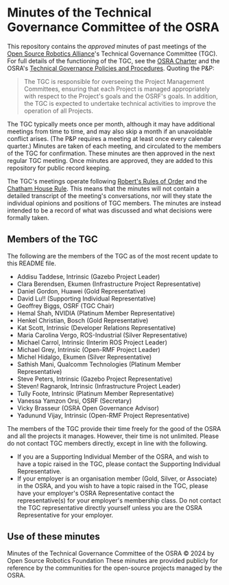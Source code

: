 # Minutes of the Technical Governance Committee of the OSRA

This repository contains the *approved* minutes of past meetings of the [Open Source Robotics Alliance](https://osralliance.org/)'s Technical Governance Committee (TGC).
For full details of the functioning of the TGC, see the [OSRA Charter]() and the OSRA's [Technical Governance Policies and Procedures](https://github.com/openrobotics/osra-policies-and-procedures/blob/main/technical_governance_policies_and_procedures.md).
Quoting the P&P:

> The TGC is responsible for overseeing the Project Management Committees, ensuring that each Project is managed appropriately with respect to the Project's goals and the OSRF's goals.
> In addition, the TGC is expected to undertake technical activities to improve the operation of all Projects.

The TGC typically meets once per month, although it may have additional meetings from time to time, and may also skip a month if an unavoidable conflict arises.
(The P&P requires a meeting at least once every calendar quarter.)
Minutes are taken of each meeting, and circulated to the members of the TGC for confirmation.
These minutes are then approved in the next regular TGC meeting.
Once minutes are approved, they are added to this repository for public record keeping.

The TGC's meetings operate following [Robert's Rules of Order](https://en.wikipedia.org/wiki/Robert%27s_Rules_of_Order#Corporations) and the [Chatham House Rule](https://www.chathamhouse.org/about-us/chatham-house-rule).
This means that the minutes will not contain a detailed transcript of the meeting's conversations, nor will they state the individual opinions and positions of TGC members.
The minutes are instead intended to be a record of what was discussed and what decisions were formally taken.

## Members of the TGC

The following are the members of the TGC as of the most recent update to this README file.

- Addisu Taddese, Intrinsic (Gazebo Project Leader)
- Clara Berendsen, Ekumen (Infrastructure Project Representative)
- Daniel Gordon, Huawei (Gold Representative)
- David Lu!! (Supporting Individual Representative)
- Geoffrey Biggs, OSRF (TGC Chair)
- Hemal Shah, NVIDIA (Platinum Member Representative)
- Henkel Christian, Bosch (Gold Representative)
- Kat Scott, Intrinsic (Developer Relations Representative)
- Maria Carolina Vergo, ROS-Industrial (Silver Representative)
- Michael Carrol, Intrinsic (Interim ROS Project Leader)
- Michael Grey, Intrinsic (Open-RMF Project Leader)
- Michel Hidalgo, Ekumen (Silver Representative)
- Sathish Mani, Qualcomm Technologies (Platinum Member Representative)
- Steve Peters, Intrinsic (Gazebo Project Representative)
- Steven! Ragnarok, Intrinsic (Infrastructure Project Leader)
- Tully Foote, Intrinsic (Platinum Member Representative)
- Vanessa Yamzon Orsi, OSRF (Secretary)
- Vicky Brasseur (OSRA Open Governance Advisor)
- Yadunund Vijay, Intrinsic (Open-RMF Project Representative)

The members of the TGC provide their time freely for the good of the OSRA and all the projects it manages.
However, their time is not unlimited.
Please do not contact TGC members directly, except in line with the following.

- If you are a Supporting Individual Member of the OSRA, and wish to have a topic raised in the TGC, please contact the Supporting Individual Representative.
- If your employer is an organisation member (Gold, Silver, or Associate) in the OSRA, and you wish to have a topic raised in the TGC, please have your employer's OSRA Representative contact the representative(s) for your employer's membership class.
  Do not contact the TGC representative directly yourself unless you are the OSRA Representative for your employer.

## Use of these minutes

Minutes of the Technical Governance Committee of the OSRA © 2024 by Open Source Robotics Foundation
These minutes are provided publicly for reference by the communities for the open-source projects managed by the OSRA.
